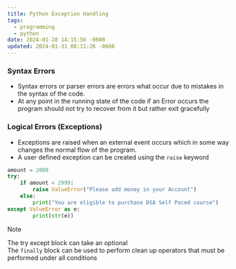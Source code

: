 ```yaml
---
title: Python Exception Handling
tags:
  - programming
  - python
date: 2024-01-28 14:15:56 -0600
updated: 2024-01-31 08:11:26 -0600
---
```


### Syntax Errors

* Syntax errors or parser errors are errors what occur due to mistakes in the syntax of the code.
* At any point in the running state of the code if an Error occurs the program should not try to recover from it but rather exit gracefully

### Logical Errors (Exceptions)

* Exceptions are raised when an external event occurs which in some way changes the normal flow of the program.
* A user defined exception can be created using the `raise` keyword

````python
amount = 2000
try:
    if amount < 2999:
        raise ValueError("Please add money in your Account")
    else:
        print("You are eligible to purchase DSA Self Paced course")
except ValueError as e:
        print(str(e))
````

 > [!NOTE]  
 > The try except block can take an optional  
 > The `finally` block can be used to perform clean up operators that must be performed under all conditions
 
